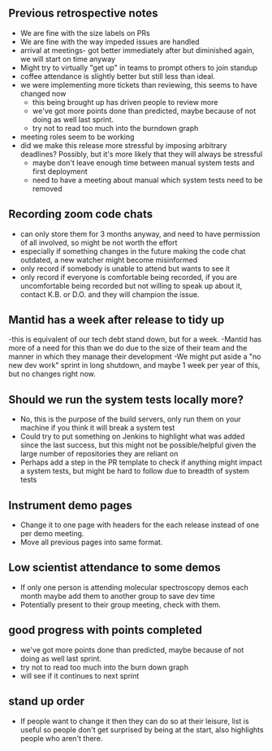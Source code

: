 ## Previous retrospective notes

* We are fine with the size labels on PRs
* We are fine with the way impeded issues are handled
* arrival at meetings- got better immediately after but diminished again, we  will start on time anyway
* Might try to virtually "get up" in teams to prompt others to join standup
* coffee attendance is slightly better but still less than ideal.
* we were implementing more tickets than reviewing, this seems to have changed now
  - this being brought up has driven people to review more
  - we've got more points done than predicted, maybe because of not doing as well last sprint.
  - try not to read too much into the burndown graph
* meeting roles seem to be working
* did we make this release more stressful by imposing arbitrary deadlines? Possibly, but it's more likely that they will always be stressful
  - maybe don't leave enough time between manual system tests and first deployment
  - need to have a meeting about manual which system tests need to be removed

## Recording zoom code chats
* can only store them for 3 months anyway, and need to have permission of all involved, so might be not worth the effort
* especially if something changes in the future making the code chat outdated, a new watcher might become misinformed
* only record if somebody is unable to attend but wants to see it
* only record if everyone is comfortable being recorded, if you are uncomfortable being recorded but not willing to speak up about it, contact K.B. or D.O. and they will champion the issue.

## Mantid has a week after release to tidy up
-this is equivalent of our tech debt stand down, but for a week.
-Mantid has more of a need for this than we do due to the size of their team and the manner in which they manage their development
-We might put aside a "no new dev work" sprint in long shutdown, and maybe 1 week per year of this, but no changes right now.

## Should we run the system tests locally more?
* No, this is the purpose of the build servers, only run them on your machine if you think it will break a system test
* Could try to put something on Jenkins to highlight what  was added since the last success, but this might not be possible/helpful given the large number of repositories they are reliant on
* Perhaps add a step in the PR template to check if anything might impact a system tests, but might be hard to follow due to breadth of system tests

## Instrument demo pages
* Change it to one page with headers for the each release instead of one per demo meeting.
* Move all previous pages into same format.

## Low scientist attendance to some demos
* If only one person is attending molecular spectroscopy demos each month maybe add them to another group to save dev time
* Potentially present to their group meeting, check with them.

## good progress with points completed
* we've got more points done than predicted, maybe because of not doing as well last sprint.
* try not to read too much into the burn down graph
* will see if it continues to next sprint

## stand up order
* If people want to change it then they can do so at their leisure, list is useful so people don't get surprised by being at the start, also highlights people who aren't there.

